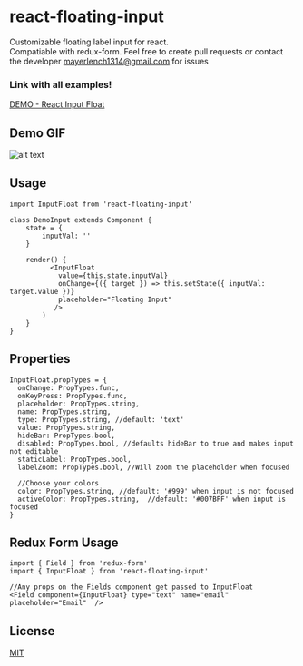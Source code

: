 # react-floating-input
Customizable floating label input for react.  
Compatiable with redux-form.
Feel free to create pull requests or contact the developer mayerlench1314@gmail.com for issues  

### Link with all examples!
[DEMO - React Input Float](https://mayerlench.bitbucket.io/ReactFloatingInput/)
## Demo GIF
![alt text](https://media.giphy.com/media/YBHZonWsWiMe964TzR/giphy.gif)

## Usage

```
import InputFloat from 'react-floating-input'

class DemoInput extends Component {
    state = {
        inputVal: ''
    }

    render() {
          <InputFloat
            value={this.state.inputVal}
            onChange={({ target }) => this.setState({ inputVal: target.value })}
            placeholder="Floating Input" 
           />
        )
    }
}
```

## Properties  
```
InputFloat.propTypes = {
  onChange: PropTypes.func,
  onKeyPress: PropTypes.func,
  placeholder: PropTypes.string,
  name: PropTypes.string,
  type: PropTypes.string, //default: 'text'
  value: PropTypes.string,
  hideBar: PropTypes.bool,
  disabled: PropTypes.bool, //defaults hideBar to true and makes input not editable
  staticLabel: PropTypes.bool,
  labelZoom: PropTypes.bool, //Will zoom the placeholder when focused

  //Choose your colors
  color: PropTypes.string, //default: '#999' when input is not focused
  activeColor: PropTypes.string,  //default: '#007BFF' when input is focused
}

```

## Redux Form Usage
```
import { Field } from 'redux-form'
import { InputFloat } from 'react-floating-input'

//Any props on the Fields component get passed to InputFloat 
<Field component={InputFloat} type="text" name="email" placeholder="Email"  />
```



## License
[MIT](https://choosealicense.com/licenses/mit/)
